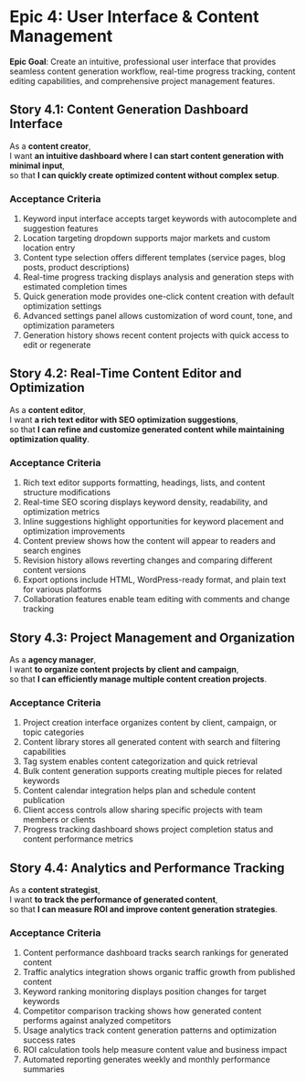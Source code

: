 # Epic 4: User Interface & Content Management

**Epic Goal**: Create an intuitive, professional user interface that provides seamless content generation workflow, real-time progress tracking, content editing capabilities, and comprehensive project management features.

## Story 4.1: Content Generation Dashboard Interface

As a **content creator**,  
I want **an intuitive dashboard where I can start content generation with minimal input**,  
so that **I can quickly create optimized content without complex setup**.

### Acceptance Criteria
1. Keyword input interface accepts target keywords with autocomplete and suggestion features
2. Location targeting dropdown supports major markets and custom location entry
3. Content type selection offers different templates (service pages, blog posts, product descriptions)
4. Real-time progress tracking displays analysis and generation steps with estimated completion times
5. Quick generation mode provides one-click content creation with default optimization settings
6. Advanced settings panel allows customization of word count, tone, and optimization parameters
7. Generation history shows recent content projects with quick access to edit or regenerate

## Story 4.2: Real-Time Content Editor and Optimization

As a **content editor**,  
I want **a rich text editor with SEO optimization suggestions**,  
so that **I can refine and customize generated content while maintaining optimization quality**.

### Acceptance Criteria
1. Rich text editor supports formatting, headings, lists, and content structure modifications
2. Real-time SEO scoring displays keyword density, readability, and optimization metrics
3. Inline suggestions highlight opportunities for keyword placement and optimization improvements
4. Content preview shows how the content will appear to readers and search engines
5. Revision history allows reverting changes and comparing different content versions
6. Export options include HTML, WordPress-ready format, and plain text for various platforms
7. Collaboration features enable team editing with comments and change tracking

## Story 4.3: Project Management and Organization

As a **agency manager**,  
I want **to organize content projects by client and campaign**,  
so that **I can efficiently manage multiple content creation projects**.

### Acceptance Criteria
1. Project creation interface organizes content by client, campaign, or topic categories
2. Content library stores all generated content with search and filtering capabilities
3. Tag system enables content categorization and quick retrieval
4. Bulk content generation supports creating multiple pieces for related keywords
5. Content calendar integration helps plan and schedule content publication
6. Client access controls allow sharing specific projects with team members or clients
7. Progress tracking dashboard shows project completion status and content performance metrics

## Story 4.4: Analytics and Performance Tracking

As a **content strategist**,  
I want **to track the performance of generated content**,  
so that **I can measure ROI and improve content generation strategies**.

### Acceptance Criteria
1. Content performance dashboard tracks search rankings for generated content
2. Traffic analytics integration shows organic traffic growth from published content
3. Keyword ranking monitoring displays position changes for target keywords
4. Competitor comparison tracking shows how generated content performs against analyzed competitors
5. Usage analytics track content generation patterns and optimization success rates
6. ROI calculation tools help measure content value and business impact
7. Automated reporting generates weekly and monthly performance summaries
